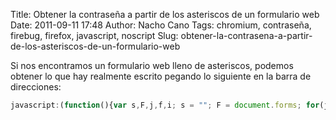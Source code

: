 Title: Obtener la contraseña a partir de los asteriscos de un formulario web
Date: 2011-09-11 17:48
Author: Nacho Cano
Tags: chromium, contraseña, firebug, firefox, javascript, noscript
Slug: obtener-la-contrasena-a-partir-de-los-asteriscos-de-un-formulario-web

Si nos encontramos un formulario web lleno de asteriscos, podemos
obtener lo que hay realmente escrito pegando lo siguiente en la barra de
direcciones:

```javascript
javascript:(function(){var s,F,j,f,i; s = ""; F = document.forms; for(j=0; j < f.length; ++j) { f = F[j]; for (i=0; i < f.length; ++i) { if (f[i].type.toLowerCase() == "password") s += f[i].value + " "; } } if (s) alert("Passwords in forms on this page: " + s); else alert("There are no passwords in forms on this page.");})();
```
